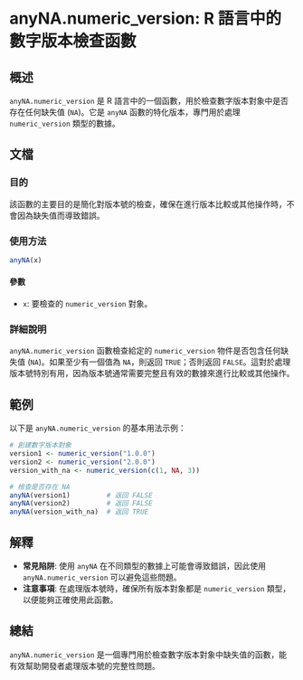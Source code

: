 <!--
Meta Description: # anyNA.numeric_version: R 語言中的數字版本檢查函數 ## 概述 `anyNA.numeric_version` 是 R 語言中的一個函數，用於檢查數字版本對象中是否存在任何缺失值 (`NA`)。它是 `anyNA` 函數的特化版本，專門用於處理 `numeric_vers...
Meta Keywords: numeric_version, anyna, false, true, version1
-->

# anyNA.numeric_version: R 語言中的數字版本檢查函數

## 概述
`anyNA.numeric_version` 是 R 語言中的一個函數，用於檢查數字版本對象中是否存在任何缺失值 (`NA`)。它是 `anyNA` 函數的特化版本，專門用於處理 `numeric_version` 類型的數據。

## 文檔
### 目的
該函數的主要目的是簡化對版本號的檢查，確保在進行版本比較或其他操作時，不會因為缺失值而導致錯誤。

### 使用方法
```R
anyNA(x)
```

#### 參數
- `x`: 要檢查的 `numeric_version` 對象。

### 詳細說明
`anyNA.numeric_version` 函數檢查給定的 `numeric_version` 物件是否包含任何缺失值 (`NA`)。如果至少有一個值為 `NA`，則返回 `TRUE`；否則返回 `FALSE`。這對於處理版本號特別有用，因為版本號通常需要完整且有效的數據來進行比較或其他操作。

## 範例
以下是 `anyNA.numeric_version` 的基本用法示例：

```R
# 創建數字版本對象
version1 <- numeric_version("1.0.0")
version2 <- numeric_version("2.0.0")
version_with_na <- numeric_version(c(1, NA, 3))

# 檢查是否存在 NA
anyNA(version1)         # 返回 FALSE
anyNA(version2)         # 返回 FALSE
anyNA(version_with_na)  # 返回 TRUE
```

## 解釋
- **常見陷阱**: 使用 `anyNA` 在不同類型的數據上可能會導致錯誤，因此使用 `anyNA.numeric_version` 可以避免這些問題。
- **注意事項**: 在處理版本號時，確保所有版本對象都是 `numeric_version` 類型，以便能夠正確使用此函數。

## 總結
`anyNA.numeric_version` 是一個專門用於檢查數字版本對象中缺失值的函數，能有效幫助開發者處理版本號的完整性問題。